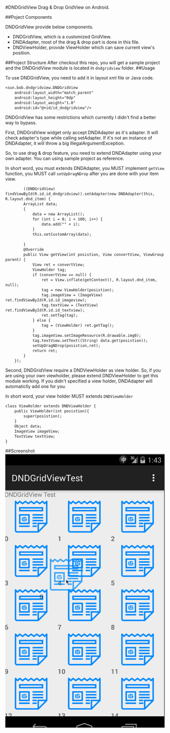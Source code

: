 #DNDGridView
Drag & Drop GridView on Android.

##Poject Components

DNDGridView provide below components.

* DNDGridView, which is a customized GridView.
* DNDAdapter, most of the drag & drop part is done in this file.
* DNDViewHolder, provide ViewHolder which can save current view's position.

##Project Structure
After checkout this repo, you will get a sample project and the DNDGridView module is located in `dndgridview` folder.
##Usage

To use DNDGridView, you need to add it in layout xml file or Java code.

	<sun.bob.dndgridview.DNDGridView
        android:layout_width="match_parent"
        android:layout_height="0dp"
        android:layout_weight="1.0"
        android:id="@+id/id_dndgridview"/>
        
DNDGridView has some restrictions which currently I didn't find a better way to bypass. 

First, DNDGridView widget only accept DNDAdapter as it's adapter. It will check adapter's type while calling setAdapter. If it's not an instance of DNDAdapter, it will throw a big IllegalArgumentException.

So, to use drag & drop feature, you need to extend DNDAdapter using your own adapter. You can using sample project as reference.

In short word, you must extends DNDAdapter, you MUST implement `getView` function, you MUST call `setUpDragNDrop` after you are done with your item view.

		    ((DNDGridView) findViewById(R.id.id_dndgridview)).setAdapter(new DNDAdapter(this, R.layout.dnd_item) {
            ArrayList data;
            {
                data = new ArrayList();
                for (int i = 0; i < 100; i++) {
                    data.add("" + i);
                }
                this.setCustomArray(data);

            }
            @Override
            public View getView(int posistion, View convertView, ViewGroup parent) {
                View ret = convertView;
                ViewHolder tag;
                if (convertView == null) {
                    ret = View.inflate(getContext(), R.layout.dnd_item, null);
                    tag = new ViewHolder(posistion);
                    tag.imageView = (ImageView) ret.findViewById(R.id.id_imageview);
                    tag.textView = (TextView) ret.findViewById(R.id.id_textview);
                    ret.setTag(tag);
                } else {
                    tag = (ViewHolder) ret.getTag();
                }
                tag.imageView.setImageResource(R.drawable.img0);
                tag.textView.setText((String) data.get(posistion));
                setUpDragNDrop(posistion,ret);
                return ret;
            }
        });

Second, DNDGridView require a DNDViewHolder as view holder. So, if you are using your own viewholder, please extend DNDViewHolder to get this module working. If you didn't specified a view holder, DNDAdapter will automaticlly add one for you.

In short word, your view holder MUST extends `DNDViewHolder`

	class ViewHolder extends DNDViewHolder {
    	public ViewHolder(int posistion){
        	super(posistion);
    	}
    	Object data;
    	ImageView imageView;
    	TextView textView;
	}
	
##Screenshot
![Alt ](./screenshot/shot.gif)